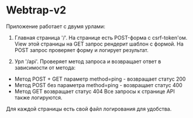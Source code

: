 # Webtrap-v2

Приложение работает с двумя урлами:

1) Главная страница '/'. На странице есть POST-форма с csrf-token'ом. View этой страницы на GET запрос рендерит шаблон с формой. На POST запрос проверяет форму и логирует результат.

2) Урл '/api'. Проверяет метод запроса и возвращает ответ в зависимости от метода:
 - Метод POST + GET параметр method=ping - возвращает статус 200 
 - Метод POST без параметра method=ping - возвращает статус 400
 - Метод GET возвращает статус 404
 Все запросы к странице API также логируются.

Для каждой страницы есть свой файл логирования для удобства.

